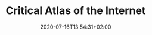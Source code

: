 ---
title: "Critical Atlas of the Internet"
date: 2020-07-16T13:54:31+02:00
authors: ["Louise Drulhe"]
year: 2015
aspect: "cycles"
link: "https://louisedrulhe.fr/internet-atlas/"
medium: "project"
notReferenced: true
---